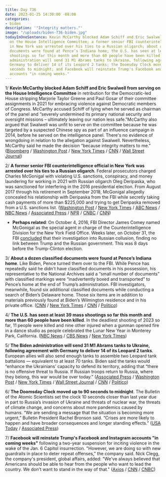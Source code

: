 ```yaml
---
title: Day 736
date: 2023-01-25 14:30:00 -08:00
categories:
- biden
description: '"Integrity matters."'
image: "/uploads/biden-736-biden.jpg"
todayInOneSentence: Kevin McCarthy blocked Adam Schiff and Eric Swalwell from serving
  on the House Intelligence Committee; a former senior FBI counterintelligence official
  in New York was arrested over his ties to a Russian oligarch; about a dozen classified
  documents were found at Pence’s Indiana home; the U.S. has seen at least 39 mass
  shootings so far this month and more than 60 people have been killed; the Biden
  administration will send 31 M1 Abrams tanks to Ukraine, following agreement with
  Germany to deliver 14 of its Leopard 2 tanks; the Doomsday Clock moved up to 90
  seconds to midnight; and Facebook will reinstate Trump's Facebook and Instagram
  accounts "in coming weeks."
---
```


1/ **Kevin McCarthy blocked Adam Schiff and Eric Swalwell from serving on the House Intelligence Committee** in retribution for the Democratic-led House stripping Marjorie Taylor Greene and Paul Gosar of their committee assignments in 2021 for embracing violence against Democratic members of Congress. McCarthy accused Schiff of lying when he served as chairman of the panel and “severely undermined its primary national security and oversight missions – ultimately leaving our nation less safe.”McCarthy also argued that Swalwell was unfit to serve on the committee because he was targeted by a suspected Chinese spy as part of an influence campaign in 2014, before he served on the intelligence panel. There's no evidence of wrongdoing in relation to the allegation against Swalwell. Nevertheless, McCarthy said he made the decision “because integrity matters to me.” ([Bloomberg](https://www.bloomberg.com/news/articles/2023-01-25/mccarthy-blocks-democrats-schiff-swalwell-from-house-intelligence-panel?sref=MIBMEEoj) / [Washington Post](https://www.washingtonpost.com/politics/2023/01/24/mccarthy-will-block-democrats-schiff-eric-swalwell-intelligence-committee/) / [New York Times](https://www.nytimes.com/2023/01/24/us/politics/mccarthy-schiff-swalwell-committee.html) / [CNN](https://www.cnn.com/2023/01/24/politics/mccarthy-democrats-schiff-swalwell-intelligence-committee) / [Wall Street Journal](https://www.wsj.com/articles/mccarthy-kicks-two-democrats-off-house-intelligence-panel-11674618668?mod=djemalertNEWS))

2/ **A former senior FBI counterintelligence official in New York was arrested over his ties to a Russian oligarch**. Federal prosecutors charged Charles McGonigal with violating U.S. sanctions, conspiracy, and money laundering for working in 2021 with Russian oligarch Oleg Deripaska, who was sanctioned for interfering in the 2016 presidential election. From August 2017 through his retirement in September 2018, McGonigal allegedly concealed his relationship with Deripaska from the FBI while secretly taking cash payments of more than $225,000 and trying to get Deripaska removed from a U.S. sanctions list. ([Washington Post](https://www.washingtonpost.com/national-security/2023/01/23/mcgonigal-deripaska-indictment-fbi/) / [New York Times](https://www.nytimes.com/2023/01/23/nyregion/fbi-money-laundering-charles-mcgonigal.html) / [ABC News](https://abcnews.go.com/US/former-fbi-official-charles-mcgonigal-arrested-ties-russian/story?id=96609658) / [NBC News](https://www.nbcnews.com/politics/national-security/ex-counterintel-head-fbi-new-york-mcgonigal-arrested-rcna66995) / [Associated Press](https://apnews.com/article/politics-russia-government-us-federal-bureau-of-investigation-new-york-city-indictments-62b7235c9d6b7cf11af41ffc16caa38e) / [NPR](https://www.npr.org/2023/01/23/1150797242/former-fbi-agent-charles-mcgonigal-russian-oligarch-oleg-deripaska) / [CNBC](https://www.cnbc.com/2023/01/23/former-fbi-agent-charles-mcgonigal-arrested-for-russia-sanctions-violations.html) / [CNN](https://www.cnn.com/2023/01/23/politics/fbi-official-charles-mcgonigal/index.html))

* **Perhaps related**: On October 4, 2016, FBI Director James Comey named McGonigal as the special agent in charge of the Counterintelligence Division for the New York Field Office. Weeks later, on October 31, the FBI [concluded](https://www.nytimes.com/2016/11/01/us/politics/fbi-russia-election-donald-trump.html) that their investigation into Russian collusion, finding no link between Trump and the Russian government. This was 8 days before the Trump-Clinton election.

3/ **About a dozen classified documents were found at Pence’s Indiana home**. Like Biden, Pence turned them over to the FBI. While Pence has repeatedly said he didn't have classified documents in his possession, his representative to the National Archives said a “small number of documents” with classified markings were “inadvertently boxed and transported” to Pence’s home at the end of Trump’s administration. FBI investigators, meanwhile, found six additional classified documents while conducting a search of Biden’s Delaware home. Those six items are in addition to materials previously found at Biden’s Wilmington residence and in his private office. ([CNN](https://www.cnn.com/2023/01/24/politics/pence-classified-documents-fbi/index.html) / [New York Times](https://www.nytimes.com/2023/01/24/us/politics/mike-pence-classified-documents.html) / [CNN](https://www.cnn.com/2023/01/21/politics/white-house-documents/index.html) / [Politico](https://www.politico.com/news/2023/01/24/mike-pence-had-classified-documents-at-home-turned-them-over-00079228))

4/ **The U.S. has seen at least 39 mass shootings so far this month and more than 60 people have been killed**. In the deadliest shooting of 2023 so far, 11 people were killed and nine other injured when a gunman opened fire in a dance studio as people celebrated the Lunar New Year in Monterey Park, California. ([NBC News](https://www.nbcnews.com/news/us-news/us-seen-least-39-mass-shootings-just-24-days-far-year-data-shows-rcna67133) / [CBS News](https://www.cbsnews.com/news/39-mass-shootings-first-23-days-of-year/) / [New York Times](https://www.nytimes.com/2023/01/24/us/mass-shootings-january.html))

5/ **The Biden administration will send 31 M1 Abrams tanks to Ukraine, following agreement with Germany to deliver 14 of its Leopard 2 tanks**. European allies will also send enough tanks to assemble two Leopard tank battalions — equivalent to at least 70 tanks. Biden said the tanks would “enhance the Ukrainians’ capacity to defend its territory, adding that “there is no offensive threat to Russia. If Russian troops return to Russia, where they belong, this war would be over today.” ([Associated Press](https://apnews.com/article/russia-ukraine-war-german-tanks-435da2221bf452a8aae9d2e58d23acae) / [Washington Post](https://www.washingtonpost.com/world/2023/01/25/germany-leopard-tanks-abrams-ukraine/) / [New York Times](https://www.nytimes.com/live/2023/01/25/world/russia-ukraine-news) / [Wall Street Journal](https://www.wsj.com/articles/germany-agrees-to-send-tanks-to-ukraine-11674643787?mod=djemalertNEWS) / [CNN](https://www.cnn.com/europe/live-news/russia-ukraine-war-news-1-25-23/index.html) / [Politico](https://www.politico.com/news/2023/01/25/u-s-to-send-31-abrams-tanks-to-ukraine-in-major-reversal-00079437))

6/ **The Doomsday Clock moved up to 90 seconds to midnight**. The Bulletin of the Atomic Scientists set the clock 10 seconds closer than last year due in part to Russia’s invasion of Ukraine and threats of nuclear war, the threats of climate change, and concerns about more pandemics caused by humans. “We are sending a message that the situation is becoming more urgent,” Bulletin President Rachel Bronson said. “Crises are more likely to happen and have broader consequences and longer standing effects.” ([USA Today](https://apnews.com/article/putin-science-maryland-mary-robinson-ireland-df763dc6847e8478a2032a4ddc926539) / [Associated Press](https://www.usatoday.com/in-depth/news/nation/2023/01/24/doomsday-clock-2023-time-announced/11026446002/))

7/ **Facebook will reinstate Trump's Facebook and Instagram accounts "in coming weeks"** following a two-year suspension for inciting violence in the wake of the Jan. 6 Capitol insurrection. "However, we are doing so with new guardrails in place to deter repeat offenses,” the company said. Nick Clegg, the company's president, global affairs, added: "We've always believed that Americans should be able to hear from the people who want to lead the country. We don't want to stand in the way of that." ([Axios](https://www.axios.com/2023/01/25/trump-meta-facebook-instagram-social-media) / [CNN](https://www.cnn.com/2023/01/25/tech/meta-facebook-trump-decision) / [CNBC](https://www.cnbc.com/2023/01/25/facebook-will-reinstate-trump-after-two-year-ban.html))